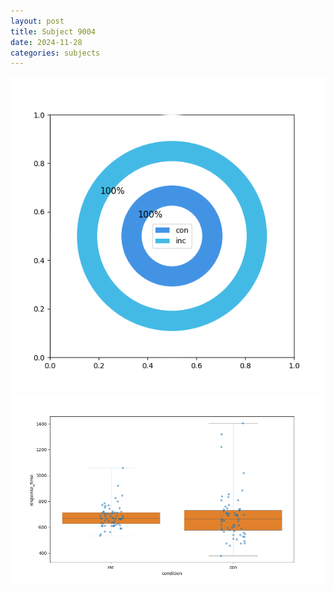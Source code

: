```yaml
---
layout: post
title: Subject 9004
date: 2024-11-28
categories: subjects
---
```


![](data/9004/run-31/9004_accuracy_by_condition.png)
![](data/9004/run-31/9004_rt.png)
